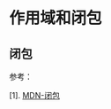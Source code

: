 # 作用域和闭包

## 闭包





参考：


[1]. [MDN-闭包](https://developer.mozilla.org/zh-CN/docs/Web/JavaScript/Closures)  
